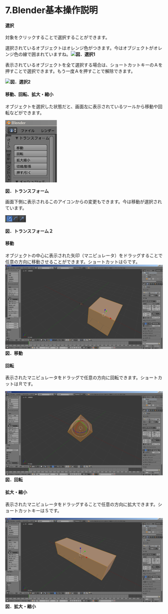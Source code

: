 # 7.Blender基本操作説明

#### 選択

対象をクリックすることで選択することができます。

選択されているオブジェクトはオレンジ色がつきます。今はオブジェクトがオレンジ色の線で囲まれていますね。![](/Graphics/assets/senta1.png)**図．選択1**



表示されているオブジェクトを全て選択する場合は、ショートカットキーのＡを押すことで選択できます。もう一度Ａを押すことで解除できます。

![](/Graphics/assets/senta2.png)**図．選択2**



#### 移動、回転、拡大・縮小

オブジェクトを選択した状態だと、画面左に表示されているツールから移動や回転などができます。

![](/Graphics/Blender/transform_4.png)

**図．トランスフォーム**

画面下側に表示されるこのアイコンからの変更もできます。今は移動が選択されています。

![](/assets/transform_5.png)

**図．トランスフォーム２**

#### **移動**

オブジェクトの中心に表示された矢印（マニピュレータ）をドラッグすることで任意の方向に移動させることができます。ショートカットはＧです。![](/Graphics/Blender/transform_1.png)**図．移動**



#### **回転**

表示されたマニピュレータをドラッグで任意の方向に回転できます。ショートカットはＲです。

![](/Graphics/Blender/transform_2.png)**図．回転**



#### **拡大・縮小**

表示されたマニピュレータをドラッグすることで任意の方向に拡大できます。ショートカットキーはＳです。

![](/Graphics/Blender/transform_3.png)**図．拡大・縮小**


